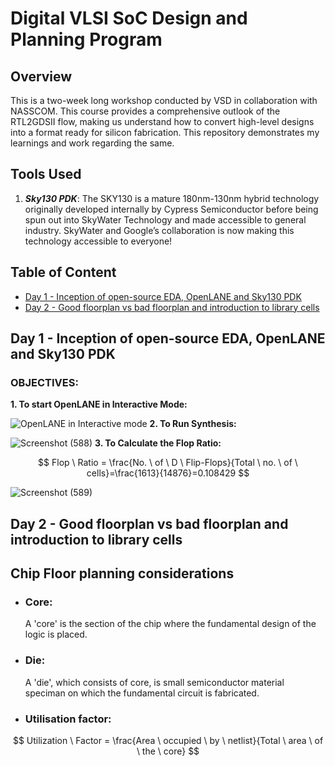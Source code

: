 # Digital VLSI SoC Design and Planning Program
## Overview
This is a two-week long workshop conducted by VSD in collaboration with NASSCOM. This course provides a comprehensive outlook of the RTL2GDSII flow, making us understand how to convert high-level designs into a format ready for silicon fabrication. This repository demonstrates my learnings and work regarding the same. 
## Tools Used
1. **_Sky130 PDK_**: The SKY130 is a mature 180nm-130nm hybrid technology originally developed internally by Cypress Semiconductor before being spun out into SkyWater Technology and made accessible to general industry. SkyWater and Google’s collaboration is now making this technology accessible to everyone!
## Table of Content
* [Day 1 - Inception of open-source EDA, OpenLANE and Sky130 PDK](#Day-1---Inception-of-open---source-EDA-,-OpenLANE-and-Sky130-PDK)
* [Day 2 - Good floorplan vs bad floorplan and introduction to library cells](#Day-2---Good-floorplan-vs-bad-floorplan-and-introduction-to-library-cells)
## Day 1 - Inception of open-source EDA, OpenLANE and Sky130 PDK
### OBJECTIVES:
**1. To start OpenLANE in Interactive Mode:**
   
   ![OpenLANE in Interactive mode](https://github.com/user-attachments/assets/42757203-6ae1-4684-86ed-9a4f344b5a19)
**2. To Run Synthesis:**
   
   ![Screenshot (588)](https://github.com/user-attachments/assets/d3cc703d-61c0-4e8a-a1d2-ac53e8d46fe4)
**3. To Calculate the Flop Ratio:**
   
   $$
   Flop \ Ratio = \frac{No. \ of \ D \ Flip-Flops}{Total \ no. \ of \ cells}=\frac{1613}{14876}=0.108429
   $$
 
   ![Screenshot (589)](https://github.com/user-attachments/assets/337462f1-7d34-4da7-8288-de02d24b6a15)

## Day 2 - Good floorplan vs bad floorplan and introduction to library cells
## Chip Floor planning considerations
* ### Core: 
  A 'core' is the section of the chip where the fundamental design of the logic is placed.
* ### Die:
  A 'die', which consists of core, is small semiconductor material speciman on which the fundamental circuit is fabricated. 
* ### Utilisation factor: 
$$
Utilization \ Factor = \frac{Area \ occupied \ by \ netlist}{Total \ area \ of \ the \ core}
$$







 
  

   






